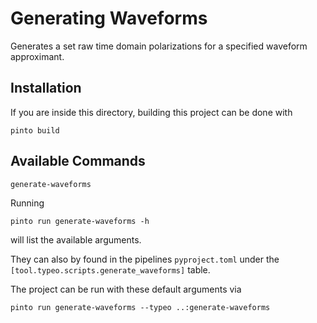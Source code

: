 # Generating Waveforms

Generates a set raw time domain polarizations for a specified waveform approximant.

## Installation
If you are inside this directory, building this project can be done with 

```console
pinto build 
```

## Available Commands
`generate-waveforms`

Running 
```
pinto run generate-waveforms -h
```
will list the available arguments.

They can also by found in the pipelines `pyproject.toml` under the `[tool.typeo.scripts.generate_waveforms]` table.

The project can be run with these default arguments via 

```console
pinto run generate-waveforms --typeo ..:generate-waveforms
```
